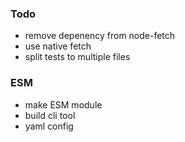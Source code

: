 ### Todo

-   remove depenency from node-fetch
-   use native fetch
-   split tests to multiple files

### ESM

-   make ESM module
-   build cli tool
-   yaml config
